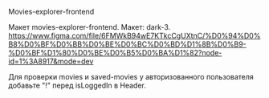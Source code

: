 Movies-explorer-frontend

Макет movies-explorer-frontend. Макет: dark-3. 
https://www.figma.com/file/6FMWkB94wE7KTkcCgUXtnC/%D0%94%D0%B8%D0%BF%D0%BB%D0%BE%D0%BC%D0%BD%D1%8B%D0%B9-%D0%BF%D1%80%D0%BE%D0%B5%D0%BA%D1%82?node-id=1%3A8917&mode=dev

Для проверки movies и saved-movies у авторизованного пользователя добавьте "!" перед isLoggedIn в Header.